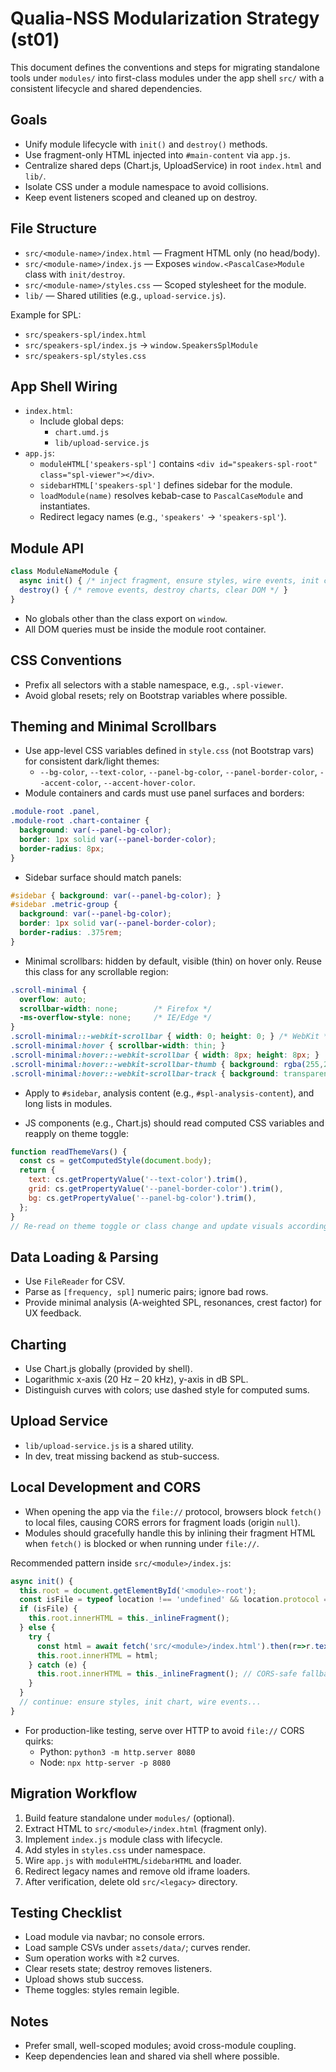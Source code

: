 # Qualia-NSS Modularization Strategy (st01)

This document defines the conventions and steps for migrating standalone tools under `modules/` into first-class modules under the app shell `src/` with a consistent lifecycle and shared dependencies.

## Goals
- Unify module lifecycle with `init()` and `destroy()` methods.
- Use fragment-only HTML injected into `#main-content` via `app.js`.
- Centralize shared deps (Chart.js, UploadService) in root `index.html` and `lib/`.
- Isolate CSS under a module namespace to avoid collisions.
- Keep event listeners scoped and cleaned up on destroy.

## File Structure
- `src/<module-name>/index.html` — Fragment HTML only (no head/body).
- `src/<module-name>/index.js` — Exposes `window.<PascalCase>Module` class with `init/destroy`.
- `src/<module-name>/styles.css` — Scoped stylesheet for the module.
- `lib/` — Shared utilities (e.g., `upload-service.js`).

Example for SPL:
- `src/speakers-spl/index.html`
- `src/speakers-spl/index.js` → `window.SpeakersSplModule`
- `src/speakers-spl/styles.css`

## App Shell Wiring
- `index.html`:
  - Include global deps:
    - `chart.umd.js`
    - `lib/upload-service.js`
- `app.js`:
  - `moduleHTML['speakers-spl']` contains `<div id="speakers-spl-root" class="spl-viewer"></div>`.
  - `sidebarHTML['speakers-spl']` defines sidebar for the module.
  - `loadModule(name)` resolves kebab-case to `PascalCaseModule` and instantiates.
  - Redirect legacy names (e.g., `'speakers'` → `'speakers-spl'`).

## Module API
```js
class ModuleNameModule {
  async init() { /* inject fragment, ensure styles, wire events, init charts */ }
  destroy() { /* remove events, destroy charts, clear DOM */ }
}
```
- No globals other than the class export on `window`.
- All DOM queries must be inside the module root container.

## CSS Conventions
- Prefix all selectors with a stable namespace, e.g., `.spl-viewer`.
- Avoid global resets; rely on Bootstrap variables where possible.

## Theming and Minimal Scrollbars
- Use app-level CSS variables defined in `style.css` (not Bootstrap vars) for consistent dark/light themes:
  - `--bg-color`, `--text-color`, `--panel-bg-color`, `--panel-border-color`, `--accent-color`, `--accent-hover-color`.
- Module containers and cards must use panel surfaces and borders:

```css
.module-root .panel,
.module-root .chart-container {
  background: var(--panel-bg-color);
  border: 1px solid var(--panel-border-color);
  border-radius: 8px;
}
```

- Sidebar surface should match panels:

```css
#sidebar { background: var(--panel-bg-color); }
#sidebar .metric-group {
  background: var(--panel-bg-color);
  border: 1px solid var(--panel-border-color);
  border-radius: .375rem;
}
```

- Minimal scrollbars: hidden by default, visible (thin) on hover only. Reuse this class for any scrollable region:

```css
.scroll-minimal {
  overflow: auto;
  scrollbar-width: none;        /* Firefox */
  -ms-overflow-style: none;     /* IE/Edge */
}
.scroll-minimal::-webkit-scrollbar { width: 0; height: 0; } /* WebKit */
.scroll-minimal:hover { scrollbar-width: thin; }
.scroll-minimal:hover::-webkit-scrollbar { width: 8px; height: 8px; }
.scroll-minimal:hover::-webkit-scrollbar-thumb { background: rgba(255,255,255,0.2); border-radius: 8px; }
.scroll-minimal:hover::-webkit-scrollbar-track { background: transparent; }
```

- Apply to `#sidebar`, analysis content (e.g., `#spl-analysis-content`), and long lists in modules.

- JS components (e.g., Chart.js) should read computed CSS variables and reapply on theme toggle:

```js
function readThemeVars() {
  const cs = getComputedStyle(document.body);
  return {
    text: cs.getPropertyValue('--text-color').trim(),
    grid: cs.getPropertyValue('--panel-border-color').trim(),
    bg: cs.getPropertyValue('--panel-bg-color').trim(),
  };
}
// Re-read on theme toggle or class change and update visuals accordingly
```

## Data Loading & Parsing
- Use `FileReader` for CSV.
- Parse as `[frequency, spl]` numeric pairs; ignore bad rows.
- Provide minimal analysis (A-weighted SPL, resonances, crest factor) for UX feedback.

## Charting
- Use Chart.js globally (provided by shell).
- Logarithmic x-axis (20 Hz – 20 kHz), y-axis in dB SPL.
- Distinguish curves with colors; use dashed style for computed sums.

## Upload Service
- `lib/upload-service.js` is a shared utility.
- In dev, treat missing backend as stub-success.

## Local Development and CORS
- When opening the app via the `file://` protocol, browsers block `fetch()` to local files, causing CORS errors for fragment loads (origin `null`).
- Modules should gracefully handle this by inlining their fragment HTML when `fetch()` is blocked or when running under `file://`.

Recommended pattern inside `src/<module>/index.js`:
```js
async init() {
  this.root = document.getElementById('<module>-root');
  const isFile = typeof location !== 'undefined' && location.protocol === 'file:';
  if (isFile) {
    this.root.innerHTML = this._inlineFragment();
  } else {
    try {
      const html = await fetch('src/<module>/index.html').then(r=>r.text());
      this.root.innerHTML = html;
    } catch (e) {
      this.root.innerHTML = this._inlineFragment(); // CORS-safe fallback
    }
  }
  // continue: ensure styles, init chart, wire events...
}
```

- For production-like testing, serve over HTTP to avoid `file://` CORS quirks:
  - Python: `python3 -m http.server 8080`
  - Node: `npx http-server -p 8080`

## Migration Workflow
1. Build feature standalone under `modules/` (optional).
2. Extract HTML to `src/<module>/index.html` (fragment only).
3. Implement `index.js` module class with lifecycle.
4. Add styles in `styles.css` under namespace.
5. Wire `app.js` with `moduleHTML`/`sidebarHTML` and loader.
6. Redirect legacy names and remove old iframe loaders.
7. After verification, delete old `src/<legacy>` directory.

## Testing Checklist
- Load module via navbar; no console errors.
- Load sample CSVs under `assets/data/`; curves render.
- Sum operation works with ≥2 curves.
- Clear resets state; destroy removes listeners.
- Upload shows stub success.
- Theme toggles: styles remain legible.

## Notes
- Prefer small, well-scoped modules; avoid cross-module coupling.
- Keep dependencies lean and shared via shell where possible.
